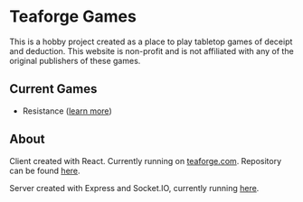 # Teaforge Games

This is a hobby project created as a place to play tabletop games of deceipt and deduction.
This website is non-profit and is not affiliated with any of the original publishers
of these games.

## Current Games

* Resistance ([learn more](https://boardgamegeek.com/boardgame/41114/resistance))

## About

Client created with React. Currently running on [teaforge.com](https://teaforge-server.herokuapp.com/). Repository can be found [here](https://github.com/ThivagarNadarajan/Teaforge-Client).

Server created with Express and Socket.IO, currently running [here](https://teaforge-server.herokuapp.com).



